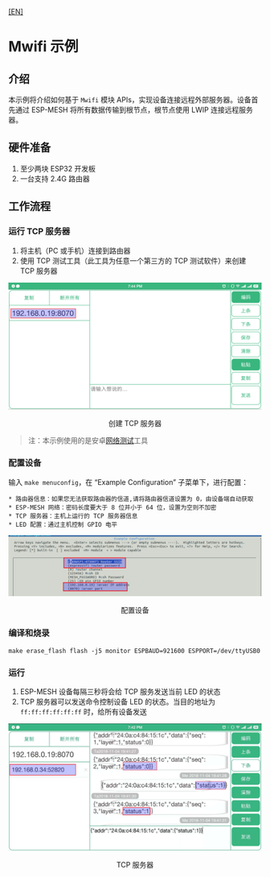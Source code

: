 [[EN]](./README_en.md)

# Mwifi 示例

## 介绍

本示例将介绍如何基于 `Mwifi` 模块 APIs，实现设备连接远程外部服务器。设备首先通过 ESP-MESH 将所有数据传输到根节点，根节点使用 LWIP 连接远程服务器。

## 硬件准备

1. 至少两块 ESP32 开发板
2. 一台支持 2.4G 路由器

## 工作流程

### 运行 TCP 服务器

1. 将主机（PC 或手机）连接到路由器
2. 使用 TCP 测试工具（此工具为任意一个第三方的 TCP 测试软件）来创建 TCP 服务器

<div align=center>
<img src="tcp_server_create.png"  width="800">
<p> 创建 TCP 服务器 </p>
</div>

> 注：本示例使用的是安卓[网络测试](https://a.app.qq.com/o/simple.jsp?pkgname=mellow.cyan.nettool)工具

### 配置设备

输入 `make menuconfig`，在 “Example Configuration” 子菜单下，进行配置：

	* 路由器信息：如果您无法获取路由器的信道,请将路由器信道设置为 0，由设备端自动获取
	* ESP-MESH 网络：密码长度要大于 8 位并小于 64 位，设置为空则不加密
	* TCP 服务器：主机上运行的 TCP 服务器信息
	* LED 配置：通过主机控制 GPIO 电平

<div align=center>
<img src="device_config.png"  width="800">
<p> 配置设备 </p>
</div>

### 编译和烧录

```shell
make erase_flash flash -j5 monitor ESPBAUD=921600 ESPPORT=/dev/ttyUSB0
```

### 运行

1. ESP-MESH 设备每隔三秒将会给 TCP 服务发送当前 LED 的状态
2. TCP 服务器可以发送命令控制设备 LED 的状态。当目的地址为 `ff:ff:ff:ff:ff:ff` 时，给所有设备发送

<div align=center>
<img src="tcp_server_send.png"  width="800">
<p> TCP 服务器 </p>
</div>